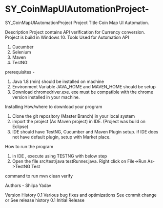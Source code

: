 # SY_CoinMapUIAutomationProject-
SY_CoinMapUIAutomationProject 
Project Title
Coin Map UI Automation.

Description
Project contains API verification for Currency conversion. Project is build in Windows 10.
Tools Used for Automation API
1. Cucumber
2. Selenium
3. Maven
4. TestNG


prerequisites -
1. Java 1.8 (min) should be installed on machine
2. Environment Variable JAVA_HOME and MAVEN_HOME should be setup
3. Download chromedriver.exe. exe must be compatible with the chrome version installed in your machine.

Installing
How/where to download your program
1. Clone the git repository (Master Branch) in your local system
2. import the project (As Maven project) in IDE. (Project was build on Eclipse)
3. IDE should have TestNG, Cucumber and Maven Plugin setup. if IDE does not have default plugin, setup with Market place.

How to run the program
1. in IDE , execute using TESTNG with below step
2. Open the file src/test/java testRunner.java. Right click on File->Run As->TestNG Test

command to run
mvn clean verify

Authors - Shilpa Yadav

Version History
0.1
Various bug fixes and optimizations
See commit change or See release history
0.1
Initial Release
